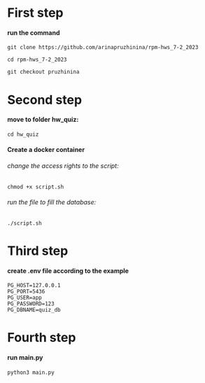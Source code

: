 # __First step__
#### run the command
```
git clone https://github.com/arinapruzhinina/rpm-hws_7-2_2023

cd rpm-hws_7-2_2023

git checkout pruzhinina
```

# __Second step__

#### move to folder hw_quiz:
```
cd hw_quiz
```


#### Create a docker container
###### change the access rights to the script:
```
chmod +x script.sh
```
###### run the file to fill the database:
```
./script.sh
```
# __Third step__
#### create .env file according to the example

```
PG_HOST=127.0.0.1
PG_PORT=5436
PG_USER=app
PG_PASSWORD=123
PG_DBNAME=quiz_db
```
# __Fourth step__

#### run main.py

```
python3 main.py
```